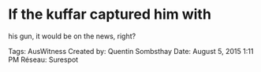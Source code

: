 # If the kuffar captured him with
his gun, it would be on the
news, right?

Tags: AusWitness
Created by: Quentin Sombsthay
Date: August 5, 2015 1:11 PM
Réseau: Surespot